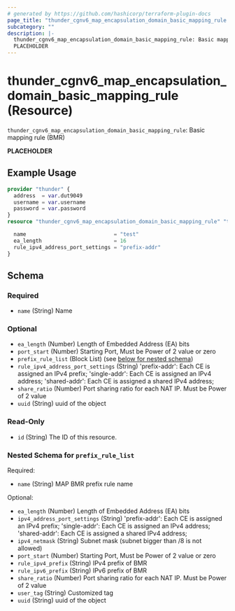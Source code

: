 ```yaml
---
# generated by https://github.com/hashicorp/terraform-plugin-docs
page_title: "thunder_cgnv6_map_encapsulation_domain_basic_mapping_rule Resource - terraform-provider-thunder"
subcategory: ""
description: |-
  thunder_cgnv6_map_encapsulation_domain_basic_mapping_rule: Basic mapping rule (BMR)
  PLACEHOLDER
---
```


# thunder_cgnv6_map_encapsulation_domain_basic_mapping_rule (Resource)

`thunder_cgnv6_map_encapsulation_domain_basic_mapping_rule`: Basic mapping rule (BMR)

__PLACEHOLDER__

## Example Usage

```terraform
provider "thunder" {
  address  = var.dut9049
  username = var.username
  password = var.password
}
resource "thunder_cgnv6_map_encapsulation_domain_basic_mapping_rule" "thunder_cgnv6_map_encapsulation_domain_basic_mapping_rule" {

  name                            = "test"
  ea_length                       = 16
  rule_ipv4_address_port_settings = "prefix-addr"
}
```

<!-- schema generated by tfplugindocs -->
## Schema

### Required

- `name` (String) Name

### Optional

- `ea_length` (Number) Length of Embedded Address (EA) bits
- `port_start` (Number) Starting Port, Must be Power of 2 value or zero
- `prefix_rule_list` (Block List) (see [below for nested schema](#nestedblock--prefix_rule_list))
- `rule_ipv4_address_port_settings` (String) 'prefix-addr': Each CE is assigned an IPv4 prefix; 'single-addr': Each CE is assigned an IPv4 address; 'shared-addr': Each CE is assigned a shared IPv4 address;
- `share_ratio` (Number) Port sharing ratio for each NAT IP. Must be Power of 2 value
- `uuid` (String) uuid of the object

### Read-Only

- `id` (String) The ID of this resource.

<a id="nestedblock--prefix_rule_list"></a>
### Nested Schema for `prefix_rule_list`

Required:

- `name` (String) MAP BMR prefix rule name

Optional:

- `ea_length` (Number) Length of Embedded Address (EA) bits
- `ipv4_address_port_settings` (String) 'prefix-addr': Each CE is assigned an IPv4 prefix; 'single-addr': Each CE is assigned an IPv4 address; 'shared-addr': Each CE is assigned a shared IPv4 address;
- `ipv4_netmask` (String) Subnet mask (subnet bigger than /8 is not allowed)
- `port_start` (Number) Starting Port, Must be Power of 2 value or zero
- `rule_ipv4_prefix` (String) IPv4 prefix of BMR
- `rule_ipv6_prefix` (String) IPv6 prefix of BMR
- `share_ratio` (Number) Port sharing ratio for each NAT IP. Must be Power of 2 value
- `user_tag` (String) Customized tag
- `uuid` (String) uuid of the object


